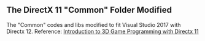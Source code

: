 ## The DirectX 11 "Common" Folder Modified
The "Common" codes and libs modified to fit Visual Studio 2017 with Directx 12.
Reference: [Introduction to 3D Game Programming with Directx 11](http://www.d3dcoder.net/d3d11.htm)
